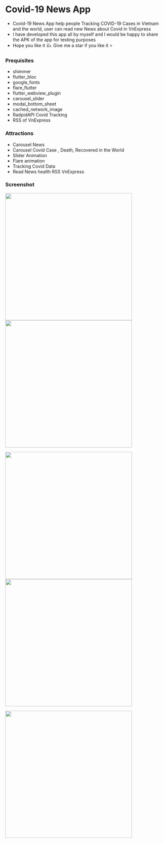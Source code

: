 # Covid-19 News App
* Covid-19 News App help people Tracking COVID-19 Cases in Vietnam and the world, user can read new News about Covid in VnExpress 
* I have developed this app all by myself and I would be happy to share the APK of the app for testing purposes
* Hope you like it 👍. Give me a star if you like it ⭐

### Prequisites
-   shimmer
-   flutter_bloc
-   google_fonts
-   flare_flutter
-   flutter_webview_plugin
-   carousel_slider
-   modal_bottom_sheet
-   cached_network_image
-   RadpidAPI Covid Tracking
-   RSS of VnExpress 

### Attractions
-   Carousel News
-   Carousel Covid Case , Death, Recovered in the World
-   Slider Animation
-   Flare animation
-   Tracking Covid Data 
-   Read News health RSS VnExpress


### Screenshot
 
<img src="https://raw.githubusercontent.com/quocbao238/nCoV_News_Flutter/master/screenshot/1.png" width="400"/> <img src="https://github.com/quocbao238/nCoV_News_Flutter/blob/master/screenshot/2.png" width="400"/> 

<img src="https://raw.githubusercontent.com/quocbao238/nCoV_News_Flutter/master/screenshot/3.png" width="400"/> <img src="https://raw.githubusercontent.com/quocbao238/nCoV_News_Flutter/master/screenshot/4.png" width="400"/>

<img src="https://raw.githubusercontent.com/quocbao238/nCoV_News_Flutter/master/screenshot/5.png" width="400"/> 

